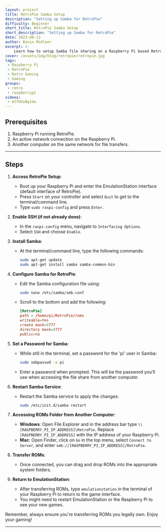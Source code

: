 ```yaml
---
layout: project
title: RetroPie Samba Setup 
description: "Setting up Samba for RetroPie"
difficulty: Beginner
short_title: RetroPie Samba Setup 
short_description: "Setting up Samba for RetroPie"
date: 2023-08-12
author: Kevin McAleer
excerpt: >-
    Learn how to setup Samba file sharing on a Raspberry Pi based RetroPie gaming system 
cover: /assets/img/blog/retropie/retropie.jpg
tags: 
 - Raspberry Pi
 - RetroPie
 - Retro Gaming
 - Gaming
groups:
 - retro
 - raspberrypi
videos:
 - mtfUUuBg1dw
---
```


## Prerequisites

1. Raspberry Pi running RetroPie.
1. An active network connection on the Raspberry Pi.
1. Another computer on the same network for file transfers.

---

## Steps

1. **Access RetroPie Setup**:
   - Boot up your Raspberry Pi and enter the EmulationStation interface (default interface of RetroPie).
   - Press `Start` on your controller and select `Quit` to get to the terminal/command line.
   - Type `sudo raspi-config` and press `Enter`.

1. **Enable SSH (if not already done)**:
   - In the `raspi-config` menu, navigate to `Interfacing Options`.
   - Select `SSH` and choose `Enable`.

1. **Install Samba**:
   - At the terminal/command line, type the following commands:

     ```bash
     sudo apt-get update
     sudo apt-get install samba samba-common-bin
     ```

1. **Configure Samba for RetroPie**:
   - Edit the Samba configuration file using:

     ```bash
     sudo nano /etc/samba/smb.conf
     ```

   - Scroll to the bottom and add the following:

     ```toml
     [RetroPie]
     path = /home/pi/RetroPie/roms
     writeable=Yes
     create mask=0777
     directory mask=0777
     public=no
     ```

1. **Set a Password for Samba**:
   - While still in the terminal, set a password for the 'pi' user in Samba:

     ```bash
     sudo smbpasswd -a pi
     ```

   - Enter a password when prompted. This will be the password you'll use when accessing the file share from another computer.

1. **Restart Samba Service**:
   - Restart the Samba service to apply the changes:

     ```bash
     sudo /etc/init.d/samba restart
     ```

1. **Accessing ROMs Folder from Another Computer**:
   - **Windows**: Open File Explorer and in the address bar type `\\[RASPBERRY_PI_IP_ADDRESS]\RetroPie`. Replace `[RASPBERRY_PI_IP_ADDRESS]` with the IP address of your Raspberry Pi.
   - **Mac**: Open Finder, click on `Go` in the top menu, select `Connect to Server`, and enter `smb://[RASPBERRY_PI_IP_ADDRESS]/RetroPie`.

1. **Transfer ROMs**:
   - Once connected, you can drag and drop ROMs into the appropriate system folders.

1. **Return to EmulationStation**:
   - After transferring ROMs, type `emulationstation` in the terminal of your Raspberry Pi to return to the game interface.
   - You might need to restart EmulationStation or the Raspberry Pi to see your new games.

Remember, always ensure you're transferring ROMs you legally own. Enjoy your gaming!

---
